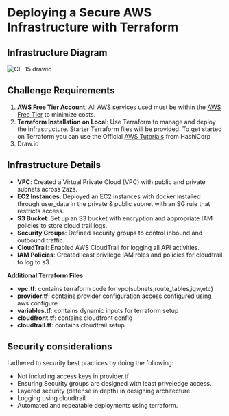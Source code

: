 # **Deploying a Secure AWS Infrastructure with Terraform**

## **Infrastructure Diagram**  
![CF-15 drawio](https://github.com/user-attachments/assets/49044663-ca13-4a11-9589-4ef3f2d5e3ed)


## **Challenge Requirements**
1. **AWS Free Tier Account**: All AWS services used must be within the [AWS Free Tier](https://aws.amazon.com/free/) to minimize costs.
2. **Terraform Installation on Local**: Use Terraform to manage and deploy the infrastructure. Starter Terraform files will be provided. To get started on Terraform you can use the Official [AWS Tutorials](https://developer.hashicorp.com/terraform/tutorials/aws-get-started) from HashiCorp
3. Draw.io

## **Infrastructure Details**
- **VPC**: Created a Virtual Private Cloud (VPC) with public and private subnets across 2azs.
- **EC2 Instances**: Deployed an EC2 instances with docker installed through user_data in the private & public subnet with an SG rule that restricts access.
- **S3 Bucket**: Set up an S3 bucket with encryption and appropriate IAM policies to store cloud trail logs.
- **Security Groups**: Defined security groups to control inbound and outbound traffic.
- **CloudTrail**: Enabled AWS CloudTrail for logging all API activities.
- **IAM Policies**: Created least privilege IAM roles and policies for cloudtrail to log to s3.

**Additional Terraform Files**
- **vpc.tf**: contains terraform code for vpc(subnets,route_tables,igw,etc)
- **provider.tf**: contains provider configuration access configured using aws configure
- **variables.tf**: contains dynamic inputs for terraform setup
- **cloudfront.tf**: contains cloudfront config
- **cloudtrail.tf**: contains cloudtrail setup

## **Security considerations**
I adhered to security best practices by doing the following:
- Not including access keys in provider.tf
- Ensuring Security groups are designed with least priveledge access.
- Layered security (defense in depth) in designing architecture.
- Logging using cloudtrail.
- Automated and repeatable deployments using terraform.
  
